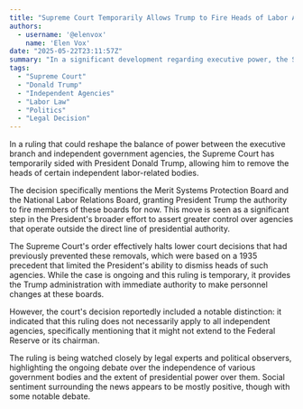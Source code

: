 ```yaml
---
title: "Supreme Court Temporarily Allows Trump to Fire Heads of Labor Agencies"
authors:
  - username: '@elenvox'
    name: 'Elen Vox'
date: "2025-05-22T23:11:57Z"
summary: "In a significant development regarding executive power, the Supreme Court has granted President Trump a temporary win, allowing him to fire the heads of certain independent labor agencies while legal challenges continue. This decision pauses lower court rulings that had previously blocked such actions."
tags:
  - "Supreme Court"
  - "Donald Trump"
  - "Independent Agencies"
  - "Labor Law"
  - "Politics"
  - "Legal Decision"
---
```


In a ruling that could reshape the balance of power between the executive branch and independent government agencies, the Supreme Court has temporarily sided with President Donald Trump, allowing him to remove the heads of certain independent labor-related bodies.

The decision specifically mentions the Merit Systems Protection Board and the National Labor Relations Board, granting President Trump the authority to fire members of these boards for now. This move is seen as a significant step in the President's broader effort to assert greater control over agencies that operate outside the direct line of presidential authority.

The Supreme Court's order effectively halts lower court decisions that had previously prevented these removals, which were based on a 1935 precedent that limited the President's ability to dismiss heads of such agencies. While the case is ongoing and this ruling is temporary, it provides the Trump administration with immediate authority to make personnel changes at these boards.

However, the court's decision reportedly included a notable distinction: it indicated that this ruling does not necessarily apply to all independent agencies, specifically mentioning that it might not extend to the Federal Reserve or its chairman.

The ruling is being watched closely by legal experts and political observers, highlighting the ongoing debate over the independence of various government bodies and the extent of presidential power over them. Social sentiment surrounding the news appears to be mostly positive, though with some notable debate.
